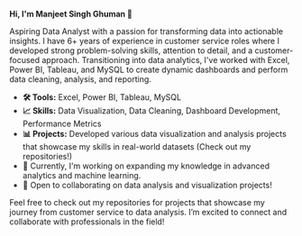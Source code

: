 **Hi, I'm Manjeet Singh Ghuman 👋**   
  
Aspiring Data Analyst with a passion for transforming data into actionable insights. I have 6+ years of experience in customer service roles where I developed strong problem-solving skills, attention to detail, and a customer-focused approach. Transitioning into data analytics, I've worked with Excel, Power BI, Tableau, and MySQL to create dynamic dashboards and perform data cleaning, analysis, and reporting.  

* **🛠️ Tools:** Excel, Power BI, Tableau, MySQL  
* **📈 Skills:** Data Visualization, Data Cleaning, Dashboard Development, Performance Metrics  
* **📊 Projects:** Developed various data visualization and analysis projects that showcase my skills in real-world datasets (Check out my repositories!)  
* 🚀 Currently, I'm working on expanding my knowledge in advanced analytics and machine learning.  
* 👥 Open to collaborating on data analysis and visualization projects!  

Feel free to check out my repositories for projects that showcase my journey from customer service to data analysis. I’m excited to connect and collaborate with professionals in the field!
